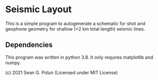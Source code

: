 # Seismic Layout
This is a simple program to autogenerate a schematic for shot and geophone geometry for shallow (<2 km total length) seismic lines. 

## Dependencies
This program was written in python 3.8. It only requires matplotlib and numpy. 

(c) 2021 Sean G. Polun (Licensed under MIT License)
